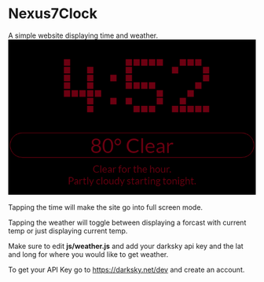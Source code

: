 # Nexus7Clock
A simple website displaying time and weather.
![alt=clock](https://github.com/buttonboy/Nexus7Clock/blob/master/clock/img/clock.png)




Tapping the time will make the site go into full screen mode.

Tapping the weather will toggle between displaying a forcast with current temp or just displaying current temp.

Make sure to edit <b>js/weather.js</b> and add your darksky api key and the lat and long for where you would like to get weather.

To get your API Key go to https://darksky.net/dev and create an account.
